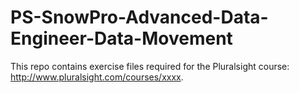 # PS-SnowPro-Advanced-Data-Engineer-Data-Movement

This repo contains exercise files required for the Pluralsight course: http://www.pluralsight.com/courses/xxxx.
